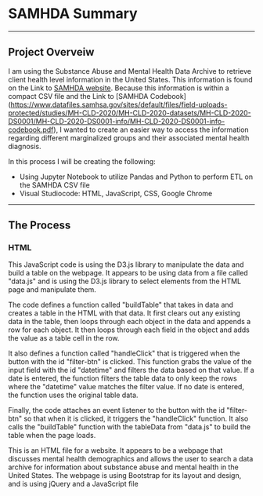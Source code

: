 # SAMHDA Summary
---
## Project Overveiw

I am using the Substance Abuse and Mental Health Data Archive to retrieve client health level information in the United States. This information is found on the Link to [SAMHDA website](https://www.datafiles.samhsa.gov/dataset/mental-health-client-level-data-2020-mh-cld-2020-ds0001). Because this information is within a compact CSV file and the Link to [SAMHDA Codebook] (https://www.datafiles.samhsa.gov/sites/default/files/field-uploads-protected/studies/MH-CLD-2020/MH-CLD-2020-datasets/MH-CLD-2020-DS0001/MH-CLD-2020-DS0001-info/MH-CLD-2020-DS0001-info-codebook.pdf), I wanted to create an easier way to access the information regarding different marginalized groups and their associated mental health diagnosis. 

In this process I will be creating the following:
- Using Jupyter Notebook to utilize Pandas and Python to perform ETL on the SAMHDA CSV file
- Visual Studiocode: HTML, JavaScript, CSS, Google Chrome
---
## The Process

### HTML
This JavaScript code is using the D3.js library to manipulate the data and build a table on the webpage. It appears to be using data from a file called "data.js" and is using the D3.js library to select elements from the HTML page and manipulate them.

The code defines a function called "buildTable" that takes in data and creates a table in the HTML with that data. It first clears out any existing data in the table, then loops through each object in the data and appends a row for each object. It then loops through each field in the object and adds the value as a table cell in the row.

It also defines a function called "handleClick" that is triggered when the button with the id "filter-btn" is clicked. This function grabs the value of the input field with the id "datetime" and filters the data based on that value. If a date is entered, the function filters the table data to only keep the rows where the "datetime" value matches the filter value. If no date is entered, the function uses the original table data.

Finally, the code attaches an event listener to the button with the id "filter-btn" so that when it is clicked, it triggers the "handleClick" function. It also calls the "buildTable" function with the tableData from "data.js" to build the table when the page loads.

This is an HTML file for a website. It appears to be a webpage that discusses mental health demographics and allows the user to search a data archive for information about substance abuse and mental health in the United States. The webpage is using Bootstrap for its layout and design, and is using jQuery and a JavaScript file




